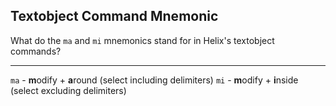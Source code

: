 ## Textobject Command Mnemonic

What do the `ma` and `mi` mnemonics stand for in Helix's textobject commands?

---

`ma` - **m**odify + **a**round (select including delimiters)
`mi` - **m**odify + **i**nside (select excluding delimiters)

